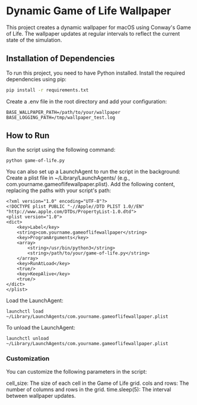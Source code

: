 # Dynamic Game of Life Wallpaper

This project creates a dynamic wallpaper for macOS using Conway's Game of Life. The wallpaper updates at regular intervals to reflect the current state of the simulation.

## Installation of Dependencies

To run this project, you need to have Python installed. Install the required dependencies using pip:

```sh
pip install -r requirements.txt
```

Create a .env file in the root directory and add your configuration:

```
BASE_WALLPAPER_PATH=/path/to/your/wallpaper
BASE_LOGGING_PATH=/tmp/wallpaper_test.log
```

## How to Run

Run the script using the following command:

```
python game-of-life.py
```

You can also set up a LaunchAgent to run the script in the background:
Create a plist file in ~/Library/LaunchAgents/ (e.g., com.yourname.gameoflifewallpaper.plist).
Add the following content, replacing the paths with your script's path:

```
<?xml version="1.0" encoding="UTF-8"?>
<!DOCTYPE plist PUBLIC "-//Apple//DTD PLIST 1.0//EN" "http://www.apple.com/DTDs/PropertyList-1.0.dtd">
<plist version="1.0">
<dict>
    <key>Label</key>
    <string>com.yourname.gameoflifewallpaper</string>
    <key>ProgramArguments</key>
    <array>
        <string>/usr/bin/python3</string>
        <string>/path/to/your/game-of-life.py</string>
    </array>
    <key>RunAtLoad</key>
    <true/>
    <key>KeepAlive</key>
    <true/>
</dict>
</plist>
```

Load the LaunchAgent:

```
launchctl load ~/Library/LaunchAgents/com.yourname.gameoflifewallpaper.plist
```

To unload the LaunchAgent:

```
launchctl unload ~/Library/LaunchAgents/com.yourname.gameoflifewallpaper.plist
```

### Customization

You can customize the following parameters in the script:

cell_size: The size of each cell in the Game of Life grid.
cols and rows: The number of columns and rows in the grid.
time.sleep(5): The interval between wallpaper updates.
